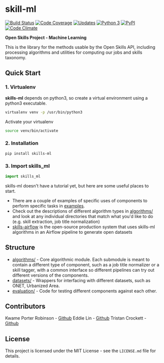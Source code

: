skill-ml
=========

[![Build Status](https://travis-ci.org/workforce-data-initiative/skills-ml.svg?branch=master)](https://travis-ci.org/workforce-data-initiative/skills-ml)
[![Code Coverage](https://codecov.io/gh/workforce-data-initiative/skills-ml/branch/master/graph/badge.svg)](https://codecov.io/gh/workforce-data-initiative/skills-ml)
[![Updates](https://pyup.io/repos/github/workforce-data-initiative/skills-ml/shield.svg)](https://pyup.io/repos/github/workforce-data-initiative/skills-ml/)
[![Python 3](https://pyup.io/repos/github/workforce-data-initiative/skills-ml/python-3-shield.svg)](https://pyup.io/repos/github/workforce-data-initiative/skills-ml/)
[![PyPI](https://img.shields.io/pypi/v/skills-ml.svg)]()
[![Code Climate](https://codeclimate.com/github/workforce-data-initiative/skills-ml.png)](https://codeclimate.com/github/workforce-data-initiative/skills-ml)


**Open Skills Project - Machine Learning**

This is the library for the methods usable by the Open Skills API, including processing algorithms and utilities for computing our jobs and skills taxonomy.



Quick Start
-----------
### 1. Virtualenv
**skills-ml** depends on python3, so create a virtual environment using a python3 executable.

```bash
virtualenv venv -p /usr/bin/python3
```
Activate your virtualenv

```bash
source venv/bin/activate
```

### 2. Installation


```bash
pip install skills-ml
```

### 3. Import skills_ml
```python
import skills_ml
```

skills-ml doesn't have a tutorial yet, but here are some useful places to start.
- There are a couple of examples of specific uses of components to perform specific tasks in [examples](examples/).
- Check out the descriptions of different algorithm types in [algorithms/](skills_ml/algorithms/) and look at any individual directories that match what you'd like to do (e.g. skill extraction, job title normalization)
- [skills-airflow](https://github.com/workforce-data-initiative/skills-airflow) is the open-source production system that uses skills-ml algorithms in an Airflow pipeline to generate open datasets

Structure
----------
- [algorithms/](skills_ml/algorithms/) - Core algorithmic module. Each submodule is meant to contain a different type of component, such as a job title normalizer or a skill tagger, with a common interface so different pipelines can try out different versions of the components.
- [datasets/](skills_ml/datasets/) - Wrappers for interfacing with different datasets, such as ONET, Urbanized Area.
- [evaluation/](skills_ml/evaluation/) - Code for testing different components against each other.


Contributors
----------
Kwame Porter Robinson - [Github](https://github.com/robinsonkwame)
Eddie Lin - [Github](https://github.com/tweddielin)
Tristan Crockett - [Github](https://github.com/thcrock)


License
-------
This project is licensed under the MIT License - see the `LICENSE.md` file for details.
